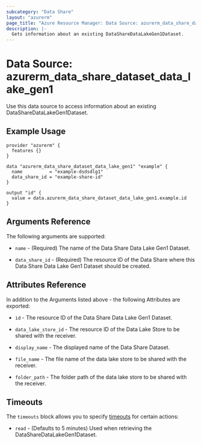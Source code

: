 ```yaml
---
subcategory: "Data Share"
layout: "azurerm"
page_title: "Azure Resource Manager: Data Source: azurerm_data_share_dataset_data_lake_gen1"
description: |-
  Gets information about an existing DataShareDataLakeGen1Dataset.
---
```


# Data Source: azurerm_data_share_dataset_data_lake_gen1

Use this data source to access information about an existing DataShareDataLakeGen1Dataset.

## Example Usage

```hcl
provider "azurerm" {
  features {}
}

data "azurerm_data_share_dataset_data_lake_gen1" "example" {
  name          = "example-dsdsdlg1"
  data_share_id = "example-share-id"
}

output "id" {
  value = data.azurerm_data_share_dataset_data_lake_gen1.example.id
}
```

## Arguments Reference

The following arguments are supported:

* `name` - (Required) The name of the Data Share Data Lake Gen1 Dataset.

* `data_share_id` - (Required) The resource ID of the Data Share where this Data Share Data Lake Gen1 Dataset should be created.

## Attributes Reference

In addition to the Arguments listed above - the following Attributes are exported: 

* `id` - The resource ID of the Data Share Data Lake Gen1 Dataset.

* `data_lake_store_id` - The resource ID of the Data Lake Store to be shared with the receiver.

* `display_name` - The displayed name of the Data Share Dataset.

* `file_name` - The file name of the data lake store to be shared with the receiver.

* `folder_path` - The folder path of the data lake store to be shared with the receiver.

## Timeouts

The `timeouts` block allows you to specify [timeouts](https://www.terraform.io/docs/configuration/resources.html#timeouts) for certain actions:

* `read` - (Defaults to 5 minutes) Used when retrieving the DataShareDataLakeGen1Dataset.
